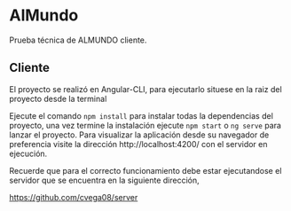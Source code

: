 # AlMundo

Prueba técnica de ALMUNDO cliente.

## Cliente

El proyecto se realizó en Angular-CLI, para ejecutarlo situese en la raiz del proyecto desde la terminal

Ejecute el comando `npm install` para instalar todas la dependencias del proyecto, una vez termine la instalación ejecute  `npm start` o `ng serve` para lanzar el proyecto. Para visualizar la aplicación desde su navegador de preferencia  visite la dirección http://localhost:4200/ con el servidor en ejecución.

Recuerde que para el correcto funcionamiento debe estar ejecutandose el servidor que se encuentra en la siguiente dirección,

https://github.com/cvega08/server